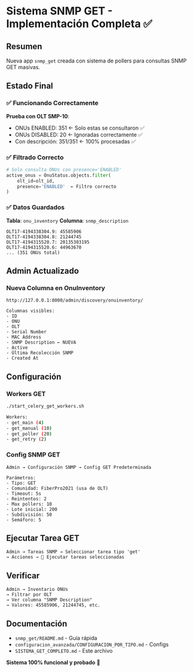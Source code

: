 # Sistema SNMP GET - Implementación Completa ✅

## Resumen

Nueva app `snmp_get` creada con sistema de pollers para consultas SNMP GET masivas.

## Estado Final

### ✅ Funcionando Correctamente

**Prueba con OLT SMP-10**:
- ONUs ENABLED: 351 ← Solo estas se consultaron ✅
- ONUs DISABLED: 20 ← Ignoradas correctamente ✅
- Con descripción: 351/351 ← 100% procesadas ✅

### ✅ Filtrado Correcto

```python
# Solo consulta ONUs con presence='ENABLED'
active_onus = OnuStatus.objects.filter(
    olt_id=olt_id,
    presence='ENABLED'  ← Filtro correcto
)
```

### ✅ Datos Guardados

**Tabla**: `onu_inventory`
**Columna**: `snmp_description`

```
OLT17-4194338304.9: 45585906
OLT17-4194338304.8: 21244745
OLT17-4194315520.7: 20135303195
OLT17-4194315520.6: 44963670
... (351 ONUs total)
```

## Admin Actualizado

### Nueva Columna en OnuInventory

```
http://127.0.0.1:8000/admin/discovery/onuinventory/

Columnas visibles:
- ID
- ONU
- OLT
- Serial Number
- MAC Address
- SNMP Description ← NUEVA
- Active
- Última Recolección SNMP
- Created At
```

## Configuración

### Workers GET
```bash
./start_celery_get_workers.sh

Workers:
- get_main (4)
- get_manual (10)
- get_poller (20)
- get_retry (2)
```

### Config SNMP GET
```
Admin → Configuración SNMP → Config GET Predeterminada

Parámetros:
- Tipo: GET
- Comunidad: FiberPro2021 (usa de OLT)
- Timeout: 5s
- Reintentos: 2
- Max pollers: 10
- Lote inicial: 200
- Subdivisión: 50
- Semáforo: 5
```

## Ejecutar Tarea GET

```
Admin → Tareas SNMP → Seleccionar tarea tipo 'get'
→ Acciones → 🚀 Ejecutar tareas seleccionadas
```

## Verificar

```
Admin → Inventario ONUs
→ Filtrar por OLT
→ Ver columna "SNMP Description"
→ Valores: 45585906, 21244745, etc.
```

## Documentación

- `snmp_get/README.md` - Guía rápida
- `configuracion_avanzada/CONFIGURACION_POR_TIPO.md` - Configs
- `SISTEMA_GET_COMPLETO.md` - Este archivo

**Sistema 100% funcional y probado** 🚀

